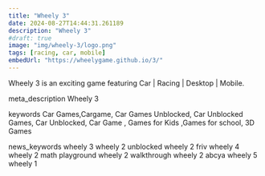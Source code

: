 ```yaml
---
title: "Wheely 3"
date: 2024-08-27T14:44:31.261189
description: "Wheely 3"
#draft: true
image: "img/wheely-3/logo.png"
tags: [racing, car, mobile]
embedUrl: "https://wheelygame.github.io/3/"
---
```


Wheely 3 is an exciting game featuring Car | Racing | Desktop | Mobile.

meta_description
Wheely 3


keywords
Car Games,Cargame, Car Games Unblocked, Car Unblocked Games, Car Unblocked, Car Game , Games for Kids ,Games for school, 3D Games


news_keywords
wheely 3 wheely 2 unblocked wheely 2 friv wheely 4 wheely 2 math playground wheely 2 walkthrough wheely 2 abcya wheely 5 wheely 1

